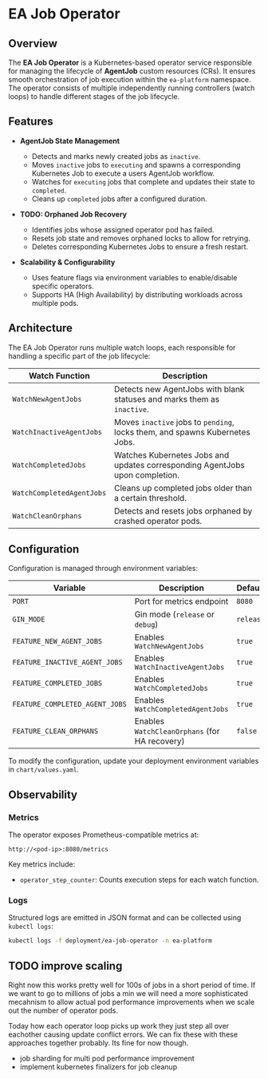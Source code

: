 # EA Job Operator

## Overview
The **EA Job Operator** is a Kubernetes-based operator service responsible for managing the lifecycle of **AgentJob** custom resources (CRs). It ensures smooth orchestration of job execution within the `ea-platform` namespace. The operator consists of multiple independently running controllers (watch loops) to handle different stages of the job lifecycle.

## Features
- **AgentJob State Management**
  - Detects and marks newly created jobs as `inactive`.
  - Moves `inactive` jobs to `executing` and spawns a corresponding Kubernetes Job to execute a users AgentJob workflow.
  - Watches for `executing` jobs that complete and updates their state to `completed`.
  - Cleans up `completed` jobs after a configured duration.
  
- **TODO: Orphaned Job Recovery**
  - Identifies jobs whose assigned operator pod has failed.
  - Resets job state and removes orphaned locks to allow for retrying.
  - Deletes corresponding Kubernetes Jobs to ensure a fresh restart.

- **Scalability & Configurability**
  - Uses feature flags via environment variables to enable/disable specific operators.
  - Supports HA (High Availability) by distributing workloads across multiple pods.

## Architecture
The EA Job Operator runs multiple watch loops, each responsible for handling a specific part of the job lifecycle:

| Watch Function | Description |
|---------------|-------------|
| `WatchNewAgentJobs` | Detects new AgentJobs with blank statuses and marks them as `inactive`. |
| `WatchInactiveAgentJobs` | Moves `inactive` jobs to `pending`, locks them, and spawns Kubernetes Jobs. |
| `WatchCompletedJobs` | Watches Kubernetes Jobs and updates corresponding AgentJobs upon completion. |
| `WatchCompletedAgentJobs` | Cleans up completed jobs older than a certain threshold. |
| `WatchCleanOrphans` | Detects and resets jobs orphaned by crashed operator pods. |


## Configuration
Configuration is managed through environment variables:

| Variable | Description | Default |
|----------|-------------|---------|
| `PORT` | Port for metrics endpoint | `8080` |
| `GIN_MODE` | Gin mode (`release` or `debug`) | `release` |
| `FEATURE_NEW_AGENT_JOBS` | Enables `WatchNewAgentJobs` | `true` |
| `FEATURE_INACTIVE_AGENT_JOBS` | Enables `WatchInactiveAgentJobs` | `true` |
| `FEATURE_COMPLETED_JOBS` | Enables `WatchCompletedJobs` | `true` |
| `FEATURE_COMPLETED_AGENT_JOBS` | Enables `WatchCompletedAgentJobs` | `true` |
| `FEATURE_CLEAN_ORPHANS` | Enables `WatchCleanOrphans` (for HA recovery) | `false` |

To modify the configuration, update your deployment environment variables in `chart/values.yaml`.

## Observability
### Metrics
The operator exposes Prometheus-compatible metrics at:
```
http://<pod-ip>:8080/metrics
```
Key metrics include:
- `operator_step_counter`: Counts execution steps for each watch function.


### Logs
Structured logs are emitted in JSON format and can be collected using `kubectl logs`:
```sh
kubectl logs -f deployment/ea-job-operator -n ea-platform
```

## TODO improve scaling
Right now this works pretty well for 100s of jobs in a short period of time. If we want to go to millions of jobs a min we will need a more sophisticated mecahnism to allow actual pod performance improvements when we scale out the number of operator pods. 

Today how each operator loop picks up work they just step all over eachother causing update conflict errors. We can fix these with these approaches together probably. 
Its fine for now though. 
- job sharding for multi pod performance improvement
- implement kubernetes finalizers for job cleanup
